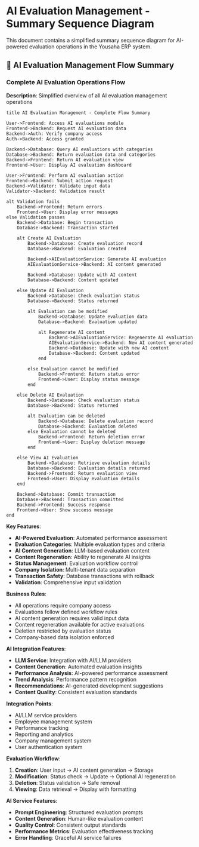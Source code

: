 # AI Evaluation Management - Summary Sequence Diagram

This document contains a simplified summary sequence diagram for AI-powered evaluation operations in the Yousaha ERP system.

## 🤖 AI Evaluation Management Flow Summary

### Complete AI Evaluation Operations Flow
**Description**: Simplified overview of all AI evaluation management operations

```sequence
title AI Evaluation Management - Complete Flow Summary

User->Frontend: Access AI evaluations module
Frontend->Backend: Request AI evaluation data
Backend->Auth: Verify company access
Auth->Backend: Access granted

Backend->Database: Query AI evaluations with categories
Database->Backend: Return evaluation data and categories
Backend->Frontend: Return AI evaluation view
Frontend->User: Display AI evaluation dashboard

User->Frontend: Perform AI evaluation action
Frontend->Backend: Submit action request
Backend->Validator: Validate input data
Validator->Backend: Validation result

alt Validation fails
    Backend->Frontend: Return errors
    Frontend->User: Display error messages
else Validation passes
    Backend->Database: Begin transaction
    Database->Backend: Transaction started
    
    alt Create AI Evaluation
        Backend->Database: Create evaluation record
        Database->Backend: Evaluation created
        
        Backend->AIEvaluationService: Generate AI evaluation
        AIEvaluationService->Backend: AI content generated
        
        Backend->Database: Update with AI content
        Database->Backend: Content updated
        
    else Update AI Evaluation
        Backend->Database: Check evaluation status
        Database->Backend: Status returned
        
        alt Evaluation can be modified
            Backend->Database: Update evaluation data
            Database->Backend: Evaluation updated
            
            alt Regenerate AI content
                Backend->AIEvaluationService: Regenerate AI evaluation
                AIEvaluationService->Backend: New AI content generated
                Backend->Database: Update with new AI content
                Database->Backend: Content updated
            end
            
        else Evaluation cannot be modified
            Backend->Frontend: Return status error
            Frontend->User: Display status message
        end
        
    else Delete AI Evaluation
        Backend->Database: Check evaluation status
        Database->Backend: Status returned
        
        alt Evaluation can be deleted
            Backend->Database: Delete evaluation record
            Database->Backend: Evaluation deleted
        else Evaluation cannot be deleted
            Backend->Frontend: Return deletion error
            Frontend->User: Display deletion message
        end
        
    else View AI Evaluation
        Backend->Database: Retrieve evaluation details
        Database->Backend: Evaluation details returned
        Backend->Frontend: Return evaluation view
        Frontend->User: Display evaluation details
    end
    
    Backend->Database: Commit transaction
    Database->Backend: Transaction committed
    Backend->Frontend: Success response
    Frontend->User: Show success message
end
```

**Key Features**:
- **AI-Powered Evaluation**: Automated performance assessment
- **Evaluation Categories**: Multiple evaluation types and criteria
- **AI Content Generation**: LLM-based evaluation content
- **Content Regeneration**: Ability to regenerate AI insights
- **Status Management**: Evaluation workflow control
- **Company Isolation**: Multi-tenant data separation
- **Transaction Safety**: Database transactions with rollback
- **Validation**: Comprehensive input validation

**Business Rules**:
- All operations require company access
- Evaluations follow defined workflow rules
- AI content generation requires valid input data
- Content regeneration available for active evaluations
- Deletion restricted by evaluation status
- Company-based data isolation enforced

**AI Integration Features**:
- **LLM Service**: Integration with AI/LLM providers
- **Content Generation**: Automated evaluation insights
- **Performance Analysis**: AI-powered performance assessment
- **Trend Analysis**: Performance pattern recognition
- **Recommendations**: AI-generated development suggestions
- **Content Quality**: Consistent evaluation standards

**Integration Points**:
- AI/LLM service providers
- Employee management system
- Performance tracking
- Reporting and analytics
- Company management system
- User authentication system

**Evaluation Workflow**:
1. **Creation**: User input → AI content generation → Storage
2. **Modification**: Status check → Update → Optional AI regeneration
3. **Deletion**: Status validation → Safe removal
4. **Viewing**: Data retrieval → Display with formatting

**AI Service Features**:
- **Prompt Engineering**: Structured evaluation prompts
- **Content Generation**: Human-like evaluation content
- **Quality Control**: Consistent output standards
- **Performance Metrics**: Evaluation effectiveness tracking
- **Error Handling**: Graceful AI service failures

